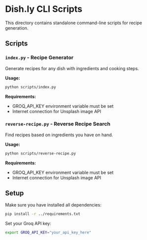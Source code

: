 # Dish.ly CLI Scripts

This directory contains standalone command-line scripts for recipe generation.

## Scripts

### `index.py` - Recipe Generator
Generate recipes for any dish with ingredients and cooking steps.

**Usage:**
```bash
python scripts/index.py
```

**Requirements:**
- GROQ_API_KEY environment variable must be set
- Internet connection for Unsplash image API

### `reverse-recipe.py` - Reverse Recipe Search
Find recipes based on ingredients you have on hand.

**Usage:**
```bash
python scripts/reverse-recipe.py
```

**Requirements:**
- GROQ_API_KEY environment variable must be set
- Internet connection for Unsplash image API

## Setup

Make sure you have installed all dependencies:
```bash
pip install -r ../requirements.txt
```

Set your Groq API key:
```bash
export GROQ_API_KEY="your_api_key_here"
```
